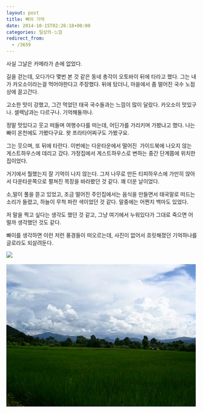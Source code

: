 ```yaml
---
layout: post
title: 빠이 기억
date: 2014-10-15T02:26:18+00:00
categories: 일상의-느낌
redirect_from:
  - /3659
---
```


사실 그날은 카메라가 손에 없었다.

길을 걷는데, 오다가다 몇번 본 것 같은 동네 총각이 오토바이 뒤에 타라고 했다. 그는 내가 카오소이라는걸 먹어야한다고 주장했다. 뒤에 탔더니, 마을에서 좀 떨어진 국수 노점상에 끌고간다.

고소한 맛이 강했고, 그간 먹었던 태국 국수들과는 느낌이 많이 달랐다. 카오소이 맛있구나. 셀렉남과는 다르구나. 기억해둘까나.

정말 맛있다고 웃고 떠들며 여행수다를 떠는데, 어딘가를 가리키며 가봤냐고 했다. 나는 빠이 온천에도 가봤다구요. 왓 프라타어찌구도 가봤구요.

그는 웃으며, 또 뒤에 타란다. 이번에는 다운타운에서 떨어진  가이드북에 나오지 않는 게스트하우스에 데리고 갔다. 가정집에서 게스트하우스로 변하는 중간 단계쯤에 위치한 집이었다.

거기에서 뭘했는지 잘 기억이 나지 않는다. 그저 나무로 만든 티피하우스에 가만히 앉아서 다운타운쪽으로 펼쳐진 목장을 바라봤던 것 같다. 꽤 더운 날이었다.

소,말이 풀을 뜯고 있었고, 조금 떨어진 주인집에서는 음식을 만들면서 태국말로 떠드는 소리가 들렸고, 하늘이 무척 파란 색이었던 것 같다. 말중에는 어쩐지 백마도 있었다.

저 말을 찍고 싶다는 생각도 했던 것 같고, 그냥 여기에서 누워있다가 그대로 죽으면 어떨까 생각했던 것도 같다.

빠이를 생각하면 이런 저런 풍경들이 떠오르는데, 사진이 없어서 흐릿해졌던 기억하나를 글로라도 되살려둔다.

<a href="http://www.flickr.com/photos/jinto/3231190418/"><img src="http://farm4.static.flickr.com/3509/3231190418_8a2ca146eb.jpg" /></a>

![ ](/assets/media/uploads_2004_09_PICT1282.jpg)
<div id=comments>
</div>
